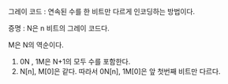 
그레이 코드 : 연속된 수를 한 비트만 다르게 인코딩하는 방법이다.


증명 : N은 n 비트의 그레이 코드다.

M은 N의 역순이다.

1. 0N , 1M은 N+1의 모두 수를 포함한다.
2. N[n], M[0]은 같다. 따라서 0N[n], 1M[0]은 앞 첫번째 비트만 다르다.


